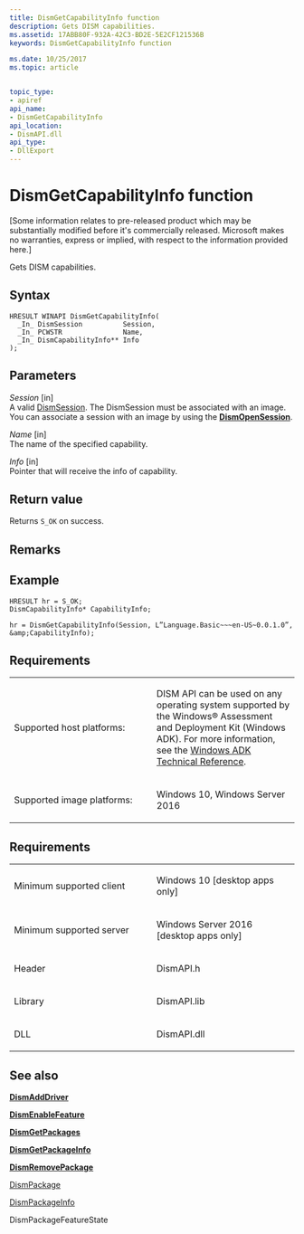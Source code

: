 ```yaml
---
title: DismGetCapabilityInfo function
description: Gets DISM capabilities.
ms.assetid: 17ABB80F-932A-42C3-BD2E-5E2CF121536B
keywords: DismGetCapabilityInfo function

ms.date: 10/25/2017
ms.topic: article


topic_type: 
- apiref
api_name: 
- DismGetCapabilityInfo
api_location: 
- DismAPI.dll
api_type: 
- DllExport
---
```


# DismGetCapabilityInfo function


\[Some information relates to pre-released product which may be substantially modified before it's commercially released. Microsoft makes no warranties, express or implied, with respect to the information provided here.\]

Gets DISM capabilities.

Syntax
---

```
HRESULT WINAPI DismGetCapabilityInfo(
  _In_ DismSession          Session,
  _In_ PCWSTR               Name,
  _In_ DismCapabilityInfo** Info
);
```

Parameters
-------

*Session* \[in\]  
A valid [DismSession](dismsession.md). The DismSession must be associated with an image. You can associate a session with an image by using the [**DismOpenSession**](dismopensession-function.md).

*Name* \[in\]  
The name of the specified capability.

*Info* \[in\]  
Pointer that will receive the info of capability.

Return value
---------

Returns `S_OK` on success.

## <span id="Remarks"></span><span id="remarks"></span><span id="REMARKS"></span>Remarks


## <span id="Example"></span><span id="example"></span><span id="EXAMPLE"></span>Example


```
HRESULT hr = S_OK;
DismCapabilityInfo* CapabilityInfo;

hr = DismGetCapabilityInfo(Session, L”Language.Basic~~~en-US~0.0.1.0”, &amp;CapabilityInfo); 
```

## <span id="Requirements"></span><span id="requirements"></span><span id="REQUIREMENTS"></span>Requirements


<table>
<colgroup>
<col width="50%" />
<col width="50%" />
</colgroup>
<tbody>
<tr class="odd">
<td><p>Supported host platforms:</p></td>
<td><p>DISM API can be used on any operating system supported by the Windows® Assessment and Deployment Kit (Windows ADK). For more information, see the <a href="http://go.microsoft.com/fwlink/?LinkId=206587" data-raw-source="[Windows ADK Technical Reference](http://go.microsoft.com/fwlink/?LinkId=206587)">Windows ADK Technical Reference</a>.</p></td>
</tr>
<tr class="even">
<td><p>Supported image platforms:</p></td>
<td><p>Windows 10, Windows Server 2016</p></td>
</tr>
</tbody>
</table>



Requirements
---------

<table>
<colgroup>
<col width="50%" />
<col width="50%" />
</colgroup>
<tbody>
<tr class="odd">
<td><p>Minimum supported client</p></td>
<td><p>Windows 10 [desktop apps only]</p></td>
</tr>
<tr class="even">
<td><p>Minimum supported server</p></td>
<td><p>Windows Server 2016 [desktop apps only]</p></td>
</tr>
<tr class="odd">
<td><p>Header</p></td>
<td>DismAPI.h</td>
</tr>
<tr class="even">
<td><p>Library</p></td>
<td>DismAPI.lib</td>
</tr>
<tr class="odd">
<td><p>DLL</p></td>
<td>DismAPI.dll</td>
</tr>
</tbody>
</table>

## <span id="see_also"></span>See also


[**DismAddDriver**](dismadddriver-function.md)

[**DismEnableFeature**](dismenablefeature-function.md)

[**DismGetPackages**](dismgetpackages-function.md)

[**DismGetPackageInfo**](dismgetpackageinfo-function.md)

[**DismRemovePackage**](dismremovepackage-function.md)

[DismPackage](dismpackagefeaturestate-enumeration.md)

[DismPackageInfo](dismpackageinfo-structure.md)

DismPackageFeatureState







